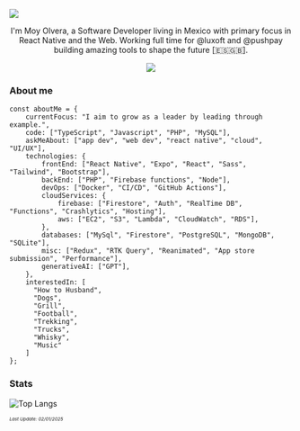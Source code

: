 <!-- https://github.com/antonkomarev/github-profile-views-counter -->
![](https://komarev.com/ghpvc/?username=moyolvera)

<p align="center">
I'm Moy Olvera, a Software Developer living in Mexico with primary focus in React Native and the Web. Working full time for @luxoft and @pushpay building amazing tools to shape the future [🇪🇸🇬🇧].
</p>

<p align="center">
  <a href="https://skillicons.dev">
    <img src="https://skillicons.dev/icons?i=react,ts,js,php,mysql" />
  </a>
</p>

### About me

``` tsx
const aboutMe = {
    currentFocus: "I aim to grow as a leader by leading through example.",
    code: ["TypeScript", "Javascript", "PHP", "MySQL"],
    askMeAbout: ["app dev", "web dev", "react native", "cloud", "UI/UX"],
    technologies: {
        frontEnd: ["React Native", "Expo", "React", "Sass", "Tailwind", "Bootstrap"],
        backEnd: ["PHP", "Firebase functions", "Node"],
        devOps: ["Docker", "CI/CD", "GitHub Actions"],
        cloudServices: {
            firebase: ["Firestore", "Auth", "RealTime DB", "Functions", "Crashlytics", "Hosting"],
            aws: ["EC2", "S3", "Lambda", "CloudWatch", "RDS"],
        },
        databases: ["MySql", "Firestore", "PostgreSQL", "MongoDB", "SQLite"],
        misc: ["Redux", "RTK Query", "Reanimated", "App store submission", "Performance"],
        generativeAI: ["GPT"],
    },
    interestedIn: [
      "How to Husband",
      "Dogs",
      "Grill",
      "Football",
      "Trekking",
      "Trucks",
      "Whisky",
      "Music"
    ]
};
```

### Stats

![Top Langs](https://github-readme-stats.vercel.app/api/top-langs/?username=moyolvera&theme=github_dark&layout=compact)

<small><small><small>*Last Update: 02/01/2025*</small></small></small>

